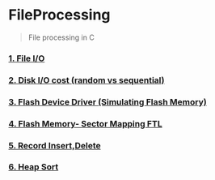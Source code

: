 # FileProcessing
>File processing in C

### [1. File I/O](https://github.com/SW-H/FileProcessing/tree/master/1)
### [2. Disk I/O cost (random vs sequential)](https://github.com/SW-H/FileProcessing/tree/master/2)
### [3. Flash Device Driver (Simulating Flash Memory)](https://github.com/SW-H/FileProcessing/tree/master/3)
### [4. Flash Memory- Sector Mapping FTL](https://github.com/SW-H/FileProcessing/tree/master/4)
### [5. Record Insert,Delete](https://github.com/SW-H/FileProcessing/tree/master/5)
### [6. Heap Sort](https://github.com/SW-H/FileProcessing/tree/master/6)
